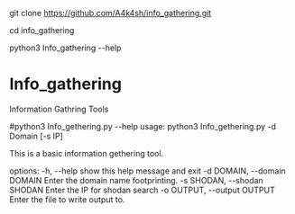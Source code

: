 git clone https://github.com/A4k4sh/info_gathering.git

cd info_gathering

python3 Info_gathering --help


# Info_gathering
Information Gathring Tools


#python3 Info_gethering.py --help
usage: python3 Info_gethering.py -d Domain [-s IP]

This is a basic information gethering tool.

options:
  -h, --help            show this help message and exit
  -d DOMAIN, --domain DOMAIN
                        Enter the domain name footprinting.
  -s SHODAN, --shodan SHODAN
                        Enter the IP for shodan search
  -o OUTPUT, --output OUTPUT
                        Enter the file to write output to.
                       
